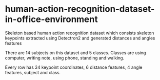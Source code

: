 # human-action-recognition-dataset-in-office-environment
Skeleton based human action recognition dataset which consists skeleton keypoints extracted using Detectron2 and generated distances and angles features

There are 14 subjects on this dataset and 5 classes. Classes are using computer, writing note, using phone, standing and walking.

Every row has 34 keypoint coordinates, 6 distance features, 4 angle features, subject and class.
